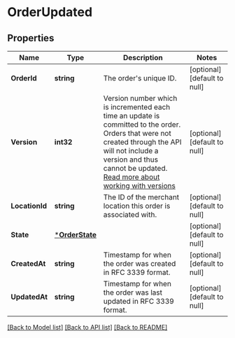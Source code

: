 # OrderUpdated

## Properties
Name | Type | Description | Notes
------------ | ------------- | ------------- | -------------
**OrderId** | **string** | The order&#x27;s unique ID. | [optional] [default to null]
**Version** | **int32** | Version number which is incremented each time an update is committed to the order. Orders that were not created through the API will not include a version and thus cannot be updated.  [Read more about working with versions](https://developer.squareup.com/docs/docs/orders-api/manage-orders#update-orders) | [optional] [default to null]
**LocationId** | **string** | The ID of the merchant location this order is associated with. | [optional] [default to null]
**State** | [***OrderState**](OrderState.md) |  | [optional] [default to null]
**CreatedAt** | **string** | Timestamp for when the order was created in RFC 3339 format. | [optional] [default to null]
**UpdatedAt** | **string** | Timestamp for when the order was last updated in RFC 3339 format. | [optional] [default to null]

[[Back to Model list]](../README.md#documentation-for-models) [[Back to API list]](../README.md#documentation-for-api-endpoints) [[Back to README]](../README.md)

